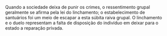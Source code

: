 ﻿Quando a sociedade deixa de punir os crimes, o ressentimento grupal geralmente se afirma pela lei do linchamento; o estabelecimento de santuários foi um meio de escapar a esta súbita raiva grupal. O linchamento e o duelo representam a falta de disposição do indivíduo em deixar para o estado a reparação privada.